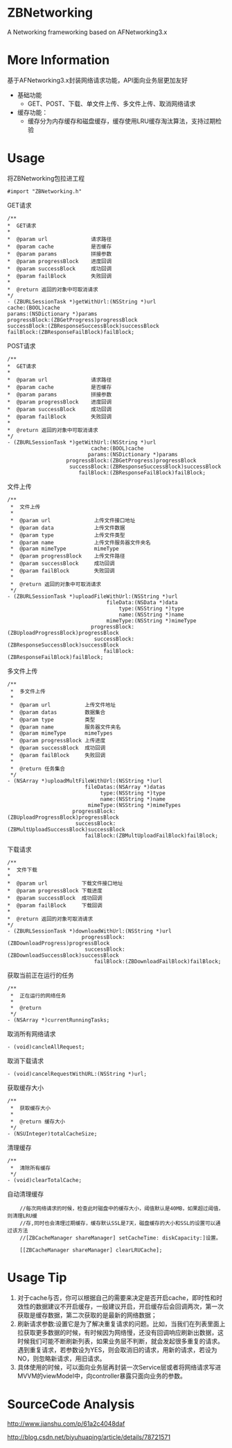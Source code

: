 # ZBNetworking
A Networking frameworking based on AFNetworking3.x

# More Information
基于AFNetworking3.x封装网络请求功能，API面向业务层更加友好

- 基础功能
	- GET、POST、下载、单文件上传、多文件上传、取消网络请求
- 缓存功能：
	- 缓存分为内存缓存和磁盘缓存，缓存使用LRU缓存淘汰算法，支持过期检验

# Usage
将ZBNetworking包拉进工程

```objC
#import "ZBNetworking.h"
```
GET请求
```ObjC
/**
*  GET请求
*
*  @param url              请求路径
*  @param cache            是否缓存
*  @param params           拼接参数
*  @param progressBlock    进度回调
*  @param successBlock     成功回调
*  @param failBlock        失败回调
*
*  @return 返回的对象中可取消请求
*/
- (ZBURLSessionTask *)getWithUrl:(NSString *)url
cache:(BOOL)cache
params:(NSDictionary *)params
progressBlock:(ZBGetProgress)progressBlock
successBlock:(ZBResponseSuccessBlock)successBlock
failBlock:(ZBResponseFailBlock)failBlock;
```

POST请求

```ObjC
/**
*  GET请求
*
*  @param url              请求路径
*  @param cache            是否缓存
*  @param params           拼接参数
*  @param progressBlock    进度回调
*  @param successBlock     成功回调
*  @param failBlock        失败回调
*
*  @return 返回的对象中可取消请求
*/
- (ZBURLSessionTask *)getWithUrl:(NSString *)url
                           cache:(BOOL)cache
                          params:(NSDictionary *)params
                   progressBlock:(ZBGetProgress)progressBlock
                    successBlock:(ZBResponseSuccessBlock)successBlock
                       failBlock:(ZBResponseFailBlock)failBlock;
```

文件上传

```ObjC
/**
 *  文件上传
 *
 *  @param url              上传文件接口地址
 *  @param data             上传文件数据
 *  @param type             上传文件类型
 *  @param name             上传文件服务器文件夹名
 *  @param mimeType         mimeType
 *  @param progressBlock    上传文件路径
 *	@param successBlock     成功回调
 *	@param failBlock		失败回调
 *
 *  @return 返回的对象中可取消请求
 */
- (ZBURLSessionTask *)uploadFileWithUrl:(NSString *)url
                                fileData:(NSData *)data
                                    type:(NSString *)type
                                    name:(NSString *)name
                                mimeType:(NSString *)mimeType
                           progressBlock:(ZBUploadProgressBlock)progressBlock
                            successBlock:(ZBResponseSuccessBlock)successBlock
                               failBlock:(ZBResponseFailBlock)failBlock;

```

多文件上传

```ObjC
/**
 *  多文件上传
 *
 *  @param url           上传文件地址
 *  @param datas         数据集合
 *  @param type          类型
 *  @param name          服务器文件夹名
 *  @param mimeType      mimeTypes
 *  @param progressBlock 上传进度
 *  @param successBlock  成功回调
 *  @param failBlock     失败回调
 *
 *  @return 任务集合
 */
- (NSArray *)uploadMultFileWithUrl:(NSString *)url
                         fileDatas:(NSArray *)datas
                              type:(NSString *)type
                              name:(NSString *)name
                          mimeType:(NSString *)mimeTypes
                     progressBlock:(ZBUploadProgressBlock)progressBlock
                      successBlock:(ZBMultUploadSuccessBlock)successBlock
                         failBlock:(ZBMultUploadFailBlock)failBlock;
```
下载请求

```ObjC
/**
*  文件下载
*
*  @param url           下载文件接口地址
*  @param progressBlock 下载进度
*  @param successBlock  成功回调
*  @param failBlock     下载回调
*
*  @return 返回的对象可取消请求
*/
- (ZBURLSessionTask *)downloadWithUrl:(NSString *)url
                        progressBlock:(ZBDownloadProgress)progressBlock
                         successBlock:(ZBDownloadSuccessBlock)successBlock
                            failBlock:(ZBDownloadFailBlock)failBlock;
```

获取当前正在运行的任务

```ObjC
/**
 *  正在运行的网络任务
 *
 *  @return 
 */
- (NSArray *)currentRunningTasks;
```

取消所有网络请求

```OjbC
- (void)cancleAllRequest;

```
取消下载请求

```ObjC
- (void)cancelRequestWithURL:(NSString *)url;
```

获取缓存大小

```ObjC
/**
 *  获取缓存大小
 *
 *  @return 缓存大小
 */
- (NSUInteger)totalCacheSize;
```

清理缓存

```ObjC
/**
 *  清除所有缓存
 */
- (void)clearTotalCache;
```


自动清理缓存

```ObjC
    //每次网络请求的时候，检查此时磁盘中的缓存大小，阈值默认是40MB，如果超过阈值，则清理LRU缓
    //存,同时也会清理过期缓存，缓存默认SSL是7天，磁盘缓存的大小和SSL的设置可以通过该方法
    //[ZBCacheManager shareManager] setCacheTime: diskCapacity:]设置。
    
    [[ZBCacheManager shareManager] clearLRUCache];
```


# Usage Tip
1. 对于cache与否，你可以根据自己的需要来决定是否开启cache，即时性和时效性的数据建议不开启缓存，一般建议开启，开启缓存后会回调两次，第一次获取是缓存数据，第二次获取的是最新的网络数据；
2. 刷新请求参数:设置它是为了解决重复请求的问题。比如，当我们在列表里面上拉获取更多数据的时候，有时候因为网络慢，还没有回调响应刷新出数据，这时候我们可能不断刷新列表，如果业务层不判断，就会发起很多重复的请求。遇到重复请求，若参数设为YES，则会取消旧的请求，用新的请求，若设为NO，则忽略新请求，用旧请求。
3. 具体使用的时候，可以面向业务层再封装一次Service层或者将网络请求写进MVVM的viewModel中，向controller暴露只面向业务的参数。

# SourceCode Analysis
<http://www.jianshu.com/p/61a2c4048daf>

<http://blog.csdn.net/biyuhuaping/article/details/78721571>

